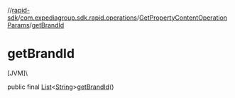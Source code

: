 //[rapid-sdk](../../../index.md)/[com.expediagroup.sdk.rapid.operations](../index.md)/[GetPropertyContentOperationParams](index.md)/[getBrandId](get-brand-id.md)

# getBrandId

[JVM]\

public final [List](https://docs.oracle.com/javase/8/docs/api/java/util/List.html)&lt;[String](https://docs.oracle.com/javase/8/docs/api/java/lang/String.html)&gt;[getBrandId](get-brand-id.md)()
